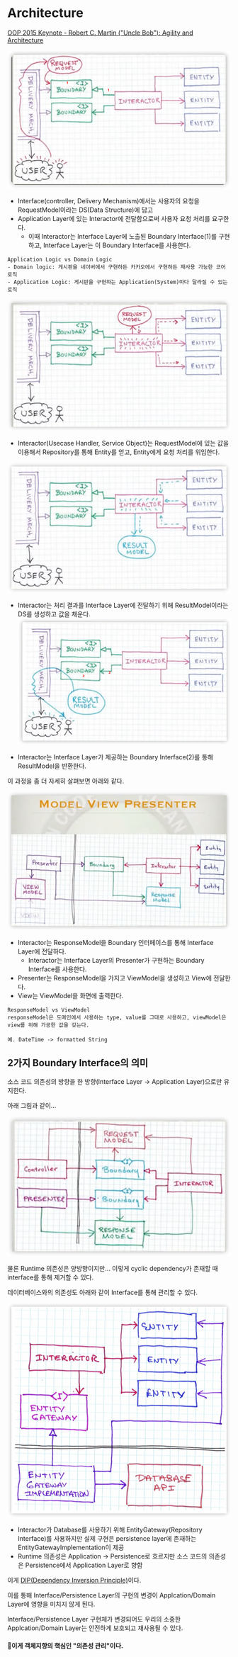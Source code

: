 # Architecture

[OOP 2015 Keynote - Robert C. Martin ("Uncle Bob"): Agility and Architecture](https://www.youtube.com/watch?v=0oGpWmS0aYQ)

![img.png](architecture_1.png)

- Interface(controller, Delivery Mechanism)에서는 사용자의 요청을 RequestModel이라는 DS(Data Structure)에 담고
- Application Layer에 있는 Interactor에 전달함으로써 사용자 요청 처리를 요구한다.
	- 이때 Interactor는 Interface Layer에 노출된 Boundary Interface(1)를 구현하고, Interface Layer는 이 Boundary Interface를 사용한다.

```	
Application Logic vs Domain Logic
- Domain logic: 게시판을 네이버에서 구현하든 카카오에서 구현하든 재사용 가능한 코어 로직
- Application Logic: 게시판을 구현하는 Application(System)마다 달라질 수 있는 로직
```

	
![img.png](architecture_02.png)

- Interactor(Usecase Handler, Service Object)는 RequestModel에 있는 값을 이용해서 Repository를 통해 Entity를 얻고, Entity에게 요청 처리를 위임한다.

![img.png](architecture_03.png)

- Interactor는 처리 결과를 Interface Layer에 전달하기 위해 ResultModel이라는 DS를 생성하고 값을 채운다.
![img_1.png](architecture_04.png)

- Interactor는 Interface Layer가 제공하는 Boundary Interface(2)를 통해 ResultModel을 반환한다.

이 과정을 좀 더 자세히 살펴보면 아래와 같다.

![img_2.png](architecture_05.png)

- Interactor는 ResponseModel을 Boundary 인터페이스를 통해 Interface Layer에 전달하다.
	- Interactor는 Interface Layer의 Presenter가 구현하는 Boundary Interface를 사용한다.
- Presenter는 ResponseModel을 가지고 ViewModel을 생성하고 View에 전달한다.
- View는 ViewModel을 화면에 출력한다.

```
ResponseModel vs ViewModel
responseModel은 도메인에서 사용하는 type, value를 그대로 사용하고, viewModel은 view를 위해 가공한 값을 갖는다.

예. DateTime -> formatted String
```

## 2가지 Boundary Interface의 의미

소스 코드 의존성의 방향을 한 방향(Interface Layer -> Application Layer)으로만 유지한다.

아래 그림과 같이...

![img_3.png](architecture_06.png)

물론 Runtime 의존성은 양방향이지만... 이렇게 cyclic dependency가 존재할 때 interface를 통해 제거할 수 있다.

데이터베이스와의 의존성도 아래와 같이 Interface를 통해 관리할 수 있다.

![img_4.png](architecture_07.png)

- Interactor가 Database를 사용하기 위해 EntityGateway(Repository Interface)를 사용하지만 실제 구현은 persistence layer에 존재하는 EntityGatewayImplementation이 제공
- Runtime 의존성은 Application -> Persistence로 흐르지만 소스 코드의 의존성은 Persistence에서 Application Layer로 향함

이게 [DIP(Dependency Inversion Principle)](https://www.youtube.com/watch?v=mI1PsrgogCw)이다. 

이를 통해 Interface/Persistence Layer의 구현의 변경이 Applcation/Domain Layer에 영향을 미치지 않게 된다.

Interface/Persistence Layer 구현체가 변경되어도 우리의 소중한 Applcation/Domain Layer는 안전하게 보호되고 재사용될 수 있다.

#### **이게 객체지향의 핵심인 "의존성 관리"이다.**